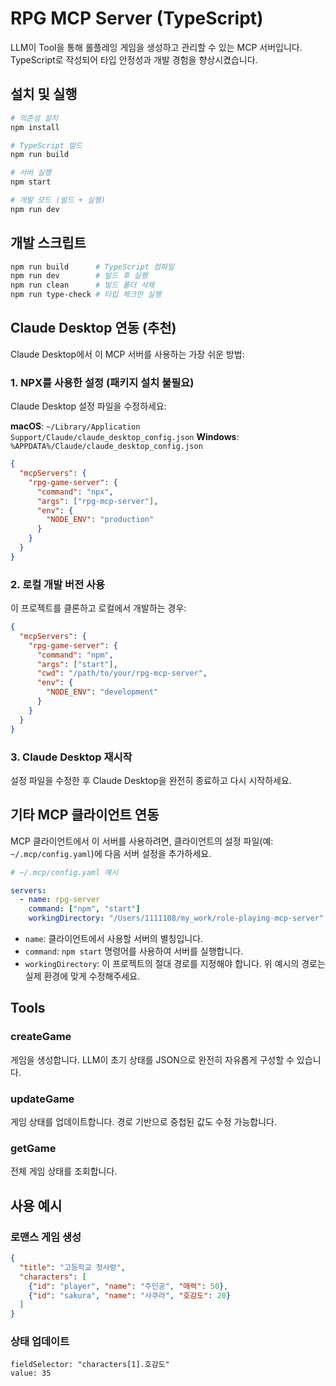 # RPG MCP Server (TypeScript)

LLM이 Tool을 통해 롤플레잉 게임을 생성하고 관리할 수 있는 MCP 서버입니다. TypeScript로 작성되어 타입 안정성과 개발 경험을 향상시켰습니다.

## 설치 및 실행

```bash
# 의존성 설치
npm install

# TypeScript 빌드
npm run build

# 서버 실행
npm start

# 개발 모드 (빌드 + 실행)
npm run dev
```

## 개발 스크립트

```bash
npm run build      # TypeScript 컴파일
npm run dev        # 빌드 후 실행
npm run clean      # 빌드 폴더 삭제
npm run type-check # 타입 체크만 실행
```

## Claude Desktop 연동 (추천)

Claude Desktop에서 이 MCP 서버를 사용하는 가장 쉬운 방법:

### 1. NPX를 사용한 설정 (패키지 설치 불필요)

Claude Desktop 설정 파일을 수정하세요:

**macOS**: `~/Library/Application Support/Claude/claude_desktop_config.json`
**Windows**: `%APPDATA%/Claude/claude_desktop_config.json`

```json
{
  "mcpServers": {
    "rpg-game-server": {
      "command": "npx",
      "args": ["rpg-mcp-server"],
      "env": {
        "NODE_ENV": "production"
      }
    }
  }
}
```

### 2. 로컬 개발 버전 사용

이 프로젝트를 클론하고 로컬에서 개발하는 경우:

```json
{
  "mcpServers": {
    "rpg-game-server": {
      "command": "npm",
      "args": ["start"],
      "cwd": "/path/to/your/rpg-mcp-server",
      "env": {
        "NODE_ENV": "development"
      }
    }
  }
}
```

### 3. Claude Desktop 재시작

설정 파일을 수정한 후 Claude Desktop을 완전히 종료하고 다시 시작하세요.

## 기타 MCP 클라이언트 연동

MCP 클라이언트에서 이 서버를 사용하려면, 클라이언트의 설정 파일(예: `~/.mcp/config.yaml`)에 다음 서버 설정을 추가하세요.

```yaml
# ~/.mcp/config.yaml 예시

servers:
  - name: rpg-server
    command: ["npm", "start"]
    workingDirectory: "/Users/1111108/my_work/role-playing-mcp-server" # 실제 프로젝트 경로로 수정하세요
```

- `name`: 클라이언트에서 사용할 서버의 별칭입니다.
- `command`: `npm start` 명령어를 사용하여 서버를 실행합니다.
- `workingDirectory`: 이 프로젝트의 절대 경로를 지정해야 합니다. 위 예시의 경로는 실제 환경에 맞게 수정해주세요.

## Tools

### createGame
게임을 생성합니다. LLM이 초기 상태를 JSON으로 완전히 자유롭게 구성할 수 있습니다.

### updateGame  
게임 상태를 업데이트합니다. 경로 기반으로 중첩된 값도 수정 가능합니다.

### getGame
전체 게임 상태를 조회합니다.

## 사용 예시

### 로맨스 게임 생성
```json
{
  "title": "고등학교 첫사랑",
  "characters": [
    {"id": "player", "name": "주인공", "매력": 50},
    {"id": "sakura", "name": "사쿠라", "호감도": 20}
  ]
}
```

### 상태 업데이트
```
fieldSelector: "characters[1].호감도"
value: 35
```